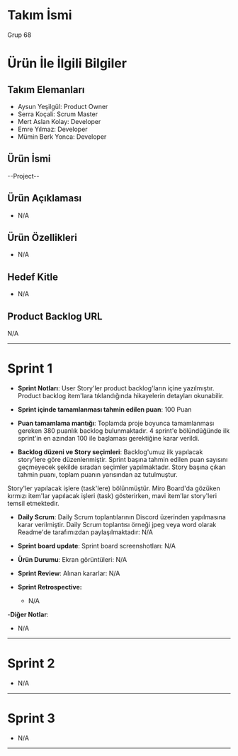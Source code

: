 # **Takım İsmi**

Grup 68

# Ürün İle İlgili Bilgiler

## Takım Elemanları

- Aysun Yeşilgül: Product Owner
- Serra Koçali: Scrum Master
- Mert Aslan Kolay: Developer
- Emre Yılmaz: Developer
- Mümin Berk Yonca: Developer

## Ürün İsmi

--Project--

## Ürün Açıklaması

- N/A

## Ürün Özellikleri

- N/A

## Hedef Kitle

- N/A

## Product Backlog URL

N/A

---

# Sprint 1

- **Sprint Notları**: User Story'ler product backlog'ların içine yazılmıştır. Product backlog item'lara tıklandığında hikayelerin detayları okunabilir.

- **Sprint içinde tamamlanması tahmin edilen puan**: 100 Puan

- **Puan tamamlama mantığı**: Toplamda proje boyunca tamamlanması gereken 380 puanlık backlog bulunmaktadır. 4 sprint'e bölündüğünde ilk sprint'in en azından 100 ile başlaması gerektiğine karar verildi.

- **Backlog düzeni ve Story seçimleri**: Backlog'umuz ilk yapılacak story'lere göre düzenlenmiştir. Sprint başına tahmin edilen puan sayısını geçmeyecek şekilde sıradan seçimler yapılmaktadır. Story başına çıkan tahmin puanı, toplam puanın yarısından az tutulmuştur. 

Story'ler yapılacak işlere (task'lere) bölünmüştür. Miro Board'da gözüken kırmızı item'lar yapılacak işleri (task) gösterirken, mavi item'lar story'leri temsil etmektedir.

- **Daily Scrum**: Daily Scrum toplantılarının Discord üzerinden yapılmasına karar verilmiştir. Daily Scrum toplantısı örneği jpeg veya word olarak Readme'de tarafımızdan paylaşılmaktadır: N/A

- **Sprint board update**: Sprint board screenshotları: 
  N/A

- **Ürün Durumu**: Ekran görüntüleri:
  N/A

- **Sprint Review**: 
Alınan kararlar: N/A

- **Sprint Retrospective:**
  - N/A

-**Diğer Notlar**:
- N/A

---

# Sprint 2
- N/A

---

# Sprint 3
- N/A
---
